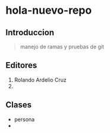# hola-nuevo-repo
## Introduccion
> manejo de ramas y pruebas de git
## Editores
1. Rolando Ardelio Cruz
2. 
## Clases
- persona
-